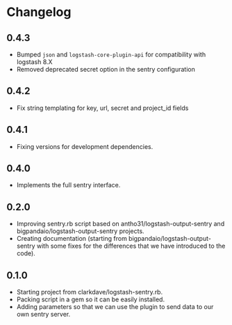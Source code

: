 # Changelog

## 0.4.3
 - Bumped `json` and `logstash-core-plugin-api` for compatibility with logstash 8.X
 - Removed deprecated secret option in the sentry configuration

## 0.4.2
 - Fix string templating for key, url, secret and project_id fields

## 0.4.1
 - Fixing versions for development dependencies.

## 0.4.0
 - Implements the full sentry interface.

## 0.2.0
 - Improving sentry.rb script based on antho31/logstash-output-sentry and bigpandaio/logstash-output-sentry projects.
 - Creating documentation (starting from bigpandaio/logstash-output-sentry with some fixes for the differences that we have introduced to the code).

## 0.1.0
 - Starting project from clarkdave/logstash-sentry.rb.
 - Packing script in a gem so it can be easily installed.
 - Adding parameters so that we can use the plugin to send data to our own sentry server.
